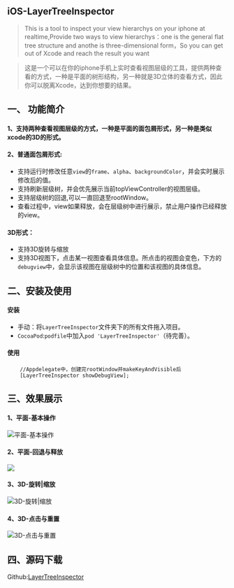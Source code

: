 ## iOS-LayerTreeInspector
>  This is a tool to inspect your view hierarchys on your iphone at realtime,Provide two ways to view hierarchys：one is the general flat tree structure and anothe is three-dimensional form，So you can get out of Xcode and reach the result you want

> 这是一个可以在你的iphone手机上实时查看视图层级的工具，提供两种查看的方式，一种是平面的树形结构，另一种就是3D立体的查看方式，因此你可以脱离Xcode，达到你想要的结果。

## 一、 功能简介

#### 1、支持两种查看视图层级的方式，一种是平面的面包屑形式，另一种是类似xcode的3D的形式。
#### 2、普通面包屑形式:
*  支持运行时修改任意`view`的`frame`、`alpha`、`backgroundColor`，并会实时展示修改后的值。
*  支持刷新层级树，并会优先展示当前topViewController的视图层级。
*  支持层级树的回退,可以一直回退至rootWindow。
*  查看过程中，view如果释放，会在层级树中进行展示，禁止用户操作已经释放的view。

#### 3D形式：
* 支持3D旋转与缩放
* 支持3D视图下，点击某一视图查看具体信息。所点击的视图会变色，下方的`debugview`中，会显示该视图在层级树中的位置和该视图的具体信息。

## 二、安装及使用
#### 安装
* 手动：将`LayerTreeInspector`文件夹下的所有文件拖入项目。
* `CocoaPod`:`podfile`中加入`pod 'LayerTreeInspector'`（待完善）。
#### 使用
```
    //Appdelegate中，创建完rootWindow并makeKeyAndVisible后
    [LayerTreeInspector showDebugView];
```
## 三、效果展示

#### 1、平面-基本操作

![平面-基本操作](https://user-gold-cdn.xitu.io/2018/2/11/16185101018246a8?w=369&h=621&f=gif&s=2339408)

#### 2、平面-回退与释放

![](https://user-gold-cdn.xitu.io/2018/2/11/16185143357302e7?w=345&h=583&f=gif&s=2623961)

#### 3、3D-旋转|缩放

![3D-旋转|缩放](https://user-gold-cdn.xitu.io/2018/2/11/161850a48b64817e?w=369&h=621&f=gif&s=3594387)

#### 4、3D-点击与重置

![3D-点击与重置](https://user-gold-cdn.xitu.io/2018/2/11/161850aba0e1c116?w=369&h=621&f=gif&s=3141368)

## 四、源码下载
Github:[LayerTreeInspector](https://github.com/sunday1990/LayerTreeInspector)
